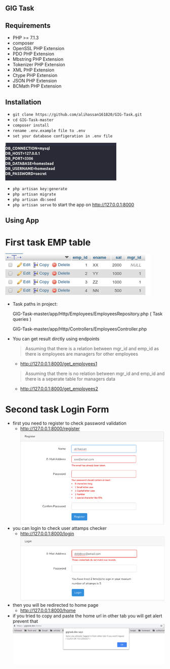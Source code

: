 ## GIG Task

## Requirements
- PHP >= 7.1.3
- composer
- OpenSSL PHP Extension
- PDO PHP Extension
- Mbstring PHP Extension
- Tokenizer PHP Extension
- XML PHP Extension
- Ctype PHP Extension
- JSON PHP Extension
- BCMath PHP Extension

## Installation 
* `git clone https://github.com/alihassan161820/GIG-Task.git`
* `cd GIG-Task-master`
* `composer install`
* `rename .env.example file to .env`
* `set your database configeration in .env file`

![database configerations](https://github.com/alihassan161820/GIG-Task/blob/master/public/imgs/configeration.png)

* `php artisan key:generate`
* `php artisan migrate`
* `php artisan db:seed`
* `php artisan serve` to start the app on http://127.0.0.1:8000


## Using App
 # First task EMP table
 ![employees table](https://github.com/alihassan161820/GIG-Task/blob/master/public/imgs/employeestable.png)
 - Task paths in project: 
 
    GIG-Task-master/app/Http/Employees/EmployeesRepository.php ( Task queries )
    
    GIG-Task-master/app/Http/Controllers/EmployeesController.php 
    
 - You can get result dirctly using endpoints 

    > Assuming that there is a relation between mgr_id and emp_id as 
    > there is employees are managers for other employees
    
   * http://127.0.0.1:8000/get_employees1
   
    > Assuming that there is no relation between mgr_id and emp_id 
    >  and there is a seperate table for managers data
    
   * http://127.0.0.1:8000/get_employees2
   
 # Second task Login Form
 - first you need to register to check password validation 
    * http://127.0.0.1:8000/register
 ![registeration](https://github.com/alihassan161820/GIG-Task/blob/master/public/imgs/register.png)
 - you can login to check user attamps checker
    * http://127.0.0.1:8000/login
 ![attamps](https://github.com/alihassan161820/GIG-Task/blob/master/public/imgs/attamps.png)
 - then you will be redirected to home page 
    * http://127.0.0.1:8000/home
 - if you tried to copy and paste the home url in other tab you will get alert prevent that 
 ![attamps](https://github.com/alihassan161820/GIG-Task/blob/master/public/imgs/alert.png)
